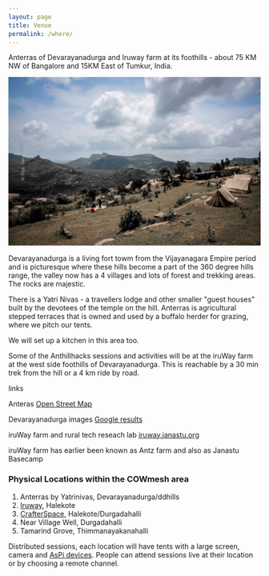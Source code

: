 ```yaml
---
layout: page
title: Venue
permalink: /where/
---
```


Anterras of Devarayanadurga and Iruway farm at its foothills - about 75 KM NW of Bangalore and 15KM East of Tumkur, India.

![Pic of Anteras](/assets/images/anteras2015v1.jpeg)

Devarayanadurga is a living fort towm from the Vijayanagara Empire period and is picturesque where these hills become a part of the 360 degree hills range, the valley now has a 4 villages and lots of forest and trekking areas. The rocks are majestic.

There is a Yatri Nivas - a travellers lodge and other smaller "guest houses" built by the devotees of the temple on the hill. Anterras is agricultural stepped terraces that is owned and used by a buffalo herder for grazing, where we pitch our tents.

We will set up a kitchen in this area too.

Some of the Anthillhacks sessions and activities will be at the iruWay farm at the west side foothills of Devarayanadurga. This is reachable by a 30 min trek from the hill or a 4 km ride by road.

links

Anteras [Open Street Map](https://www.openstreetmap.org/?mlat=13.37143&mlon=77.20556#map=14/13.3742/77.1984)

Devarayanadurga images [Google results](https://www.google.com/search?q=devarayanadurga&tbm=isch)

iruWay farm and rural tech reseach lab [iruway.janastu.org](http://iruway.janastu.org)

iruWay farm has earlier been known as Antz farm and also as Janastu Basecamp

### Physical Locations within the COWmesh area
1. Anterras by Yatrinivas, Devarayanadurga/ddhills
2. [Iruway](https://iruway.janastu.org), Halekote
3. [CrafterSpace](https://crafts.janastu.org), Halekote/Durgadahalli
4. Near Village Well, Durgadahalli
5. Tamarind Grove, Thimmanayakanahalli

Distributed sessions, each location will have tents with a large screen, camera and [AsPi devices](https://blog.janastu.org). People can attend sessions live at their location or by choosing a remote channel.
